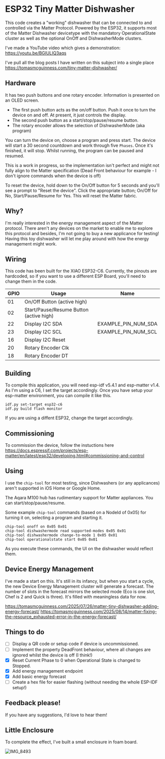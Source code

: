 # ESP32 Tiny Matter Dishwasher

This code creates a "working" dishwasher that can be connected to and controlled via the Matter Protocol. Powered by the ESP32, it supports most of the Matter Dishwasher devicetype with the mandatory OperationalState cluster as well as the optional OnOff and DishwasherMode clusters.

I've made a YouTube video which gives a demonstration: 
https://youtu.be/BGIULIQ3aqs

I've pull all the blog posts I have written on this subject into a single place
https://tomasmcguinness.com/tiny-matter-dishwasher/

## Hardware

It has two push buttons and one rotary encoder. Information is presented on an OLED screen.

* The first push button acts as the on/off button. Push it once to turn the device on and off. At present, it just controls the display.
* The second push button as a start/stop/pause/resume button.
* The rotary encoder allows the selection of DishwasherMode (aka program)

You can turn the device on, choose a program and press start. The device will start a 30 second countdown and work through five `Phases`. Once it's finished, it will stop. Whilst running, the program can be paused and resumed.

This is a work in progress, so the implementation isn't perfect and might not fully align to the Matter specification (Dead Front behaviour for example - I don't ignore commands when the device is off)

To reset the device, hold down to the On/Off button for 5 seconds and you'll see a prompt to "Reset the device". Click the appropriate button; On/Off for No, Start/Pause/Resume for Yes. This will reset the Matter fabric.

## Why?

I'm really interested in the energy management aspect of the Matter protocol. There aren't any devices on the market to enable me to explore this protocol and besides, I'm not going to buy a new applicance for testing! Having this toy dishwasher will let me play around with how the energy management might work.

## Wiring

This code has been built for the XIAO ESP32-C6. Currently, the pinouts are hardcoded, so if you want to use a different ESP Board, you'll need to change them in the code.

| GPIO     | Usage   | Name    |
| -------- | ------- | ------- |
| 01 | On/Off Button (active high) |                   |
| 02 | Start/Pause/Resume Button (active high) |                   |
| 22 | Display I2C SDA | EXAMPLE_PIN_NUM_SDA |
| 23 | Display I2C SCL | EXAMPLE_PIN_NUM_SCL |
| 16 | Display I2C Reset |                   |
| 20 | Rotary Encoder Clk |                   |
| 18 | Rotary Encoder DT |                   |

## Building

To compile this application, you will need esp-idf v5.4.1 and esp-matter v1.4. As I'm using a C6, I set the target accordingly. Once you have setup your esp-matter environment, you can compile it like this.

```
idf.py set-target esp32-c6
idf.py build flash monitor
```

If you are using a diffent ESP32, change the target accordingly.

## Commissioning

To commission the device, follow the instuctions here https://docs.espressif.com/projects/esp-matter/en/latest/esp32/developing.html#commissioning-and-control

## Using

I use the `chip-tool` for most testing, since Dishwashers (or any applicances) aren't supported in iOS Home or Google Home. 

The Aqara M100 hub has rudimentary support for Matter appliances. You can start/stop/pause/resume.

Some example `chip-tool` commands (based on a NodeId of 0x05) for turning it on, selecting a program and starting it.

```
chip-tool onoff on 0x05 0x01
chip-tool dishwashermode read supported-modes 0x05 0x01
chip-tool dishwashermode change-to-mode 1 0x05 0x01
chip-tool operationalstate start 0x05 0x01
```

As you execute these commands, the UI on the dishwasher would reflect them.

## Device Energy Management

I've made a start on this. It's still in its infancy, but when you start a cycle, the new Device Energy Management cluster will generate a forecast. The number of slots in the forecast mirrors the selected mode (Eco is one slot, Chef is 2 and Quick is three). It's filled with meaningless data for now. 

https://tomasmcguinness.com/2025/07/26/matter-tiny-dishwasher-adding-energy-forecast/
https://tomasmcguinness.com/2025/08/14/matter-fixing-the-resource_exhausted-error-in-the-energy-forecast/

## Things to do

- [ ] Display a QR code or setup code if device is uncommissioned.
- [ ] Implement the property DeadFront behaviour, where all changes are ignored whilst the device is off (I think!)
- [x] Reset Current Phase to 0 when Operational State is changed to Stopped.
- [x] Add energy management endpoint
- [x] Add basic energy forecast
- [ ] Create a hex file for easier flashing (without needing the whole ESP-IDF setup!)

## Feedback please!

If you have any suggestions, I'd love to hear them!

## Little Enclosure

To complete the effect, I've built a small enclosure in foam board.

![IMG_8493](https://github.com/user-attachments/assets/be44feea-0bbc-4ee8-a25a-3436a507302f)
